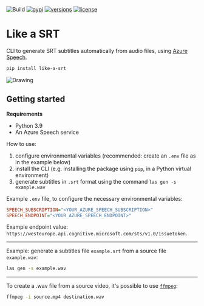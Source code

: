 ![Build](https://github.com/RobertoPrevato/Like-a-srt/workflows/Build/badge.svg)
[![pypi](https://img.shields.io/pypi/v/like-a-srt.svg)](https://pypi.python.org/pypi/like-a-srt)
[![versions](https://img.shields.io/pypi/pyversions/like-a-srt.svg)](https://github.com/RobertoPrevato/like-a-srt)
[![license](https://img.shields.io/github/license/RobertoPrevato/like-a-srt.svg)](https://github.com/RobertoPrevato/like-a-srt/blob/main/LICENSE)

# Like a SRT
CLI to generate SRT subtitles automatically from audio files, using [Azure Speech](https://azure.microsoft.com/en-us/services/cognitive-services/speech-services/#overview).

```bash
pip install like-a-srt
```

![Drawing](https://gist.githubusercontent.com/RobertoPrevato/b9f5162bfe6082876ec2d9811cc554b0/raw/9317c60cd5913c35a24103ef0cfd9c1e8e28c0e8/like-a-srt-800px.png)

## Getting started

**Requirements**

* Python 3.9
* An Azure Speech service

How to use:
1. configure environmental variables (recommended: create an `.env` file as in
   the example below)
2. install the CLI (e.g. installing the package using `pip`, in a Python virtual environment)
3. generate subtitles in `.srt` format using the command `las gen -s example.wav`

Example `.env` file, to configure the necessary environmental variables:

```ini
SPEECH_SUBSCRIPTION="<YOUR_AZURE_SPEECH_SUBSCRIPTION>"
SPEECH_ENDPOINT="<YOUR_AZURE_SPEECH_ENDPOINT>"
```

Example endpoint value: `https://westeurope.api.cognitive.microsoft.com/sts/v1.0/issuetoken`.

---

Example: generate a subtitles file `example.srt` from a source file
`example.wav`:

```bash
las gen -s example.wav
```

---

To create a .wav file from a source video, it's possible to use
[`ffmpeg`](https://www.ffmpeg.org):

```bash
ffmpeg -i source.mp4 destination.wav
```
